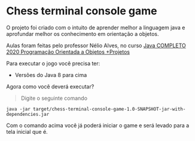 # Chess terminal console game
O projeto foi criado com o intuito de aprender melhor a linguagem java e aprofundar melhor os conhecimento em orientação a objetos.

Aulas foram feitas pelo professor Nélio Alves, no curso [Java COMPLETO 2020 Programação Orientada a Objetos +Projetos](https://www.udemy.com/course/java-curso-completo/)

Para executar o jogo você precisa ter:
   
   *  Versões do Java 8 para cima
 
 Agora como você deverá executar? 
> Digite o seguinte comando
    
    java -jar target/chess-terminal-console-game-1.0-SNAPSHOT-jar-with-dependencies.jar

Com o comando acima você já poderá iniciar o game e será levado para a tela inicial que é.


